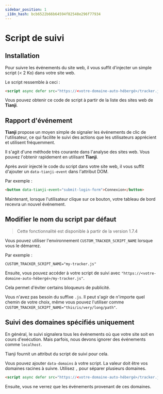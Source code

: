 ```yaml
---
sidebar_position: 1
_i18n_hash: bcb6522b66b64594f82548e296f77934
---
```

# Script de suivi

## Installation

Pour suivre les événements du site web, il vous suffit d'injecter un simple script (< 2 Ko) dans votre site web.

Le script ressemble à ceci :

```html
<script async defer src="https://<votre-domaine-auto-hébergé>/tracker.js" data-website-id="xxxxxxxxxxxxx"></script>
```

Vous pouvez obtenir ce code de script à partir de la liste des sites web de **Tianji**.

## Rapport d'événement

**Tianji** propose un moyen simple de signaler les événements de clic de l'utilisateur, ce qui facilite le suivi des actions que les utilisateurs apprécient et utilisent fréquemment.

Il s'agit d'une méthode très courante dans l'analyse des sites web. Vous pouvez l'obtenir rapidement en utilisant **Tianji**.

Après avoir injecté le code du script dans votre site web, il vous suffit d'ajouter un `data-tianji-event` dans l'attribut DOM.

Par exemple :

```html
<button data-tianji-event="submit-login-form">Connexion</button>
```

Maintenant, lorsque l'utilisateur clique sur ce bouton, votre tableau de bord recevra un nouvel événement.

## Modifier le nom du script par défaut

> Cette fonctionnalité est disponible à partir de la version 1.7.4

Vous pouvez utiliser l'environnement `CUSTOM_TRACKER_SCRIPT_NAME` lorsque vous le démarrez.

Par exemple :
```
CUSTOM_TRACKER_SCRIPT_NAME="my-tracker.js"
```

Ensuite, vous pouvez accéder à votre script de suivi avec `"https://<votre-domaine-auto-hébergé>/my-tracker.js"`.

Cela permet d'éviter certains bloqueurs de publicité.

Vous n'avez pas besoin du suffixe `.js`. Il peut s'agir de n'importe quel chemin de votre choix, même vous pouvez l'utiliser comme `CUSTOM_TRACKER_SCRIPT_NAME="this/is/very/long/path"`.

## Suivi des domaines spécifiés uniquement

En général, le suivi signalera tous les événements où que votre site soit en cours d'exécution. Mais parfois, nous devons ignorer des événements comme `localhost`.

Tianji fournit un attribut du script de suivi pour cela.

Vous pouvez ajouter `data-domains` à votre script. La valeur doit être vos domaines racines à suivre. Utilisez `,` pour séparer plusieurs domaines.

```html
<script async defer src="https://<votre-domaine-auto-hébergé>/tracker.js" data-website-id="xxxxxxxxxxxxx" data-domains="website.com,www.website.com"></script>
```

Ensuite, vous ne verrez que les événements provenant de ces domaines.
